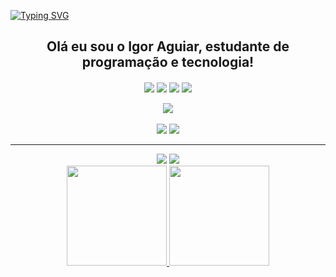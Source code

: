 [![Typing SVG](https://readme-typing-svg.herokuapp.com?font=Titan+One&size=40&pause=1000&color=FF0000&center=true&vCenter=true&width=1000&lines=Igor+Aguiar)](https://git.io/typing-svg)

<h2 align=center>Olá eu sou o Igor Aguiar, estudante de programação e tecnologia! </h2>

<div align=center>
<img align=center src="https://img.shields.io/badge/Java-ED8B00?style=for-the-badge&logo=openjdk&logoColor=white"> <img align=center src="https://img.shields.io/badge/JavaScript-F7DF1E?style=for-the-badge&logo=javascript&logoColor=black"> <img align=center src="https://img.shields.io/badge/HTML5-E34F26?style=for-the-badge&logo=html5&logoColor=white"> <img align=center src="https://img.shields.io/badge/CSS3-1572B6?style=for-the-badge&logo=css3&logoColor=white">
</div>
<br>

<div align=center>
<img src="https://images-wixmp-ed30a86b8c4ca887773594c2.wixmp.com/f/9c7cb502-16c1-4ca1-b9fc-1007623bbda7/dbwshux-02e166ea-9e75-4c7b-9803-be8296ca4355.gif?token=eyJ0eXAiOiJKV1QiLCJhbGciOiJIUzI1NiJ9.eyJzdWIiOiJ1cm46YXBwOjdlMGQxODg5ODIyNjQzNzNhNWYwZDQxNWVhMGQyNmUwIiwiaXNzIjoidXJuOmFwcDo3ZTBkMTg4OTgyMjY0MzczYTVmMGQ0MTVlYTBkMjZlMCIsIm9iaiI6W1t7InBhdGgiOiJcL2ZcLzljN2NiNTAyLTE2YzEtNGNhMS1iOWZjLTEwMDc2MjNiYmRhN1wvZGJ3c2h1eC0wMmUxNjZlYS05ZTc1LTRjN2ItOTgwMy1iZTgyOTZjYTQzNTUuZ2lmIn1dXSwiYXVkIjpbInVybjpzZXJ2aWNlOmZpbGUuZG93bmxvYWQiXX0.atvCD1mCFCYxdCsVofpROfihF69Jx9O9Q5XVWa_-ydU">
</div>

<br>

<div align=center>
<img src="https://img.shields.io/badge/Eclipse-2C2255?style=for-the-badge&logo=eclipse&logoColor=white"> <img src="https://img.shields.io/badge/Visual_Studio-5C2D91?style=for-the-badge&logo=visual%20studio&logoColor=white">
</div>

<hr>

<div align=center>
<img src="https://img.shields.io/badge/Gmail-D14836?style=for-the-badge&logo=gmail&logoColor=white">
  <a href="https://www.linkedin.com/in/igoraguiamg/"> <img src="https://img.shields.io/badge/LinkedIn-0077B5?style=for-the-badge&logo=linkedin&logoColor=white"> </a>
</div>

<div  align=center>
<a href="https://github.com/IgorAgui">
  <img height="160em" src="https://github-readme-stats-eight-theta.vercel.app/api?username=IgorAgui&show_icons=true&theme=dracula&include_all_commits=true&count_private=true"/>

<img height="160em" src="https://github-readme-stats-eight-theta.vercel.app/api/top-langs/?username=IgorAgui&layout=compact&langs_count=8&theme=dracula"/>
 </div>
 
